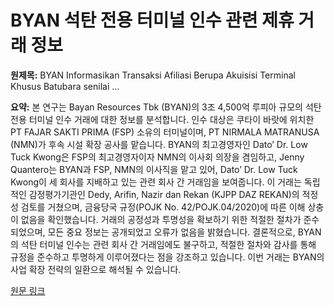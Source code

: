 # BYAN 석탄 전용 터미널 인수 관련 제휴 거래 정보

**원제목:** BYAN Informasikan Transaksi Afiliasi Berupa Akuisisi Terminal Khusus Batubara senilai ...

**요약:** 본 연구는 Bayan Resources Tbk (BYAN)의 3조 4,500억 루피아 규모의 석탄 전용 터미널 인수 거래에 대한 정보를 분석합니다.  인수 대상은 쿠타이 바랏에 위치한 PT FAJAR SAKTI PRIMA (FSP) 소유의 터미널이며,  PT NIRMALA MATRANUSA (NMN)가 후속 시설 확장 공사를 맡습니다.  BYAN의 최고경영자인 Dato’ Dr. Low Tuck Kwong은 FSP의 최고경영자이자 NMN의 이사회 의장을 겸임하고, Jenny Quantero는 BYAN과 FSP, NMN의 이사직을 맡고 있어,  Dato’ Dr. Low Tuck Kwong이 세 회사를 지배하고 있는  관련 회사 간 거래임을 보여줍니다.  이 거래는 독립적인 감정평가기관인 Dedy, Arifin, Nazir dan Rekan (KJPP DAZ REKAN)의 적정성 검토를 거쳤으며, 금융당국 규정(POJK No. 42/POJK.04/2020)에 따른 이해 상충이 없음을 확인했습니다.  거래의 공정성과 투명성을 확보하기 위한 적절한 절차가 준수되었으며,  모든 중요 정보는 공개되었고 오류가 없음을 밝혔습니다.  결론적으로, BYAN의 석탄 터미널 인수는 관련 회사 간 거래임에도 불구하고,  적절한 절차와 감사를 통해  규정을 준수하고 투명하게 이루어졌다는 점을 강조하고 있습니다.  이번 거래는 BYAN의 사업 확장 전략의 일환으로 해석될 수 있습니다.

[원문 링크](https://pasardana.id/news/2025/7/21/byan-informasikan-transaksi-afiliasi-berupa-akuisisi-terminal-khusus-batubara-senilai-rp345-triliun-di-kutai-barat/)

